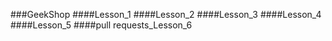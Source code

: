 ###GeekShop
####Lesson_1
####Lesson_2
####Lesson_3
####Lesson_4
####Lesson_5
####pull requests_Lesson_6